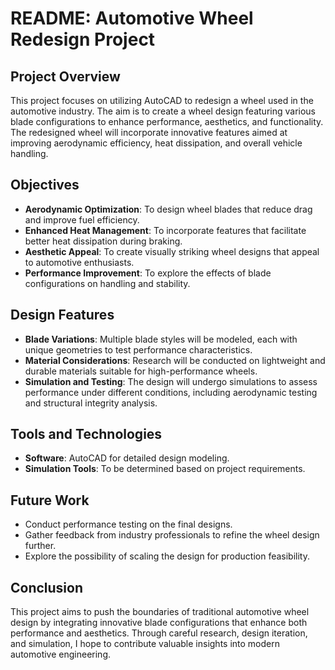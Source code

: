 # README: Automotive Wheel Redesign Project

## Project Overview
This project focuses on utilizing AutoCAD to redesign a wheel used in the automotive industry. The aim is to create a wheel design featuring various blade configurations to enhance performance, aesthetics, and functionality. The redesigned wheel will incorporate innovative features aimed at improving aerodynamic efficiency, heat dissipation, and overall vehicle handling.

## Objectives
- **Aerodynamic Optimization**: To design wheel blades that reduce drag and improve fuel efficiency.
- **Enhanced Heat Management**: To incorporate features that facilitate better heat dissipation during braking.
- **Aesthetic Appeal**: To create visually striking wheel designs that appeal to automotive enthusiasts.
- **Performance Improvement**: To explore the effects of blade configurations on handling and stability.

## Design Features
- **Blade Variations**: Multiple blade styles will be modeled, each with unique geometries to test performance characteristics.
- **Material Considerations**: Research will be conducted on lightweight and durable materials suitable for high-performance wheels.
- **Simulation and Testing**: The design will undergo simulations to assess performance under different conditions, including aerodynamic testing and structural integrity analysis.

## Tools and Technologies
- **Software**: AutoCAD for detailed design modeling.
- **Simulation Tools**: To be determined based on project requirements.

## Future Work
- Conduct performance testing on the final designs.
- Gather feedback from industry professionals to refine the wheel design further.
- Explore the possibility of scaling the design for production feasibility.

## Conclusion
This project aims to push the boundaries of traditional automotive wheel design by integrating innovative blade configurations that enhance both performance and aesthetics. Through careful research, design iteration, and simulation, I hope to contribute valuable insights into modern automotive engineering.
